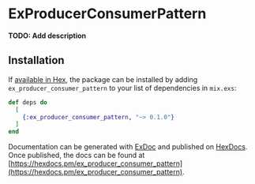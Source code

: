 # ExProducerConsumerPattern

**TODO: Add description**

## Installation

If [available in Hex](https://hex.pm/docs/publish), the package can be installed
by adding `ex_producer_consumer_pattern` to your list of dependencies in `mix.exs`:

```elixir
def deps do
  [
    {:ex_producer_consumer_pattern, "~> 0.1.0"}
  ]
end
```

Documentation can be generated with [ExDoc](https://github.com/elixir-lang/ex_doc)
and published on [HexDocs](https://hexdocs.pm). Once published, the docs can
be found at [https://hexdocs.pm/ex_producer_consumer_pattern](https://hexdocs.pm/ex_producer_consumer_pattern).

